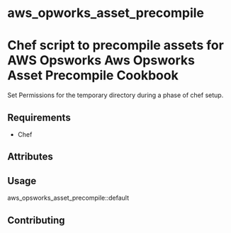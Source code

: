 # aws_opworks_asset_precompile
Chef script to precompile assets for AWS Opsworks
Aws Opsworks Asset Precompile Cookbook
========================
Set Permissions for the temporary directory during a phase of chef setup.

Requirements
------------
* Chef

Attributes
----------

Usage
-----
aws_opsworks_asset_precompile::default

Contributing
------------
